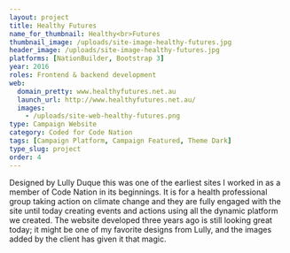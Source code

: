 ```yaml
---
layout: project
title: Healthy Futures
name_for_thumbnail: Healthy<br>Futures
thumbnail_image: /uploads/site-image-healthy-futures.jpg
header_image: /uploads/site-image-healthy-futures.jpg
platforms: [NationBuilder, Bootstrap 3]
year: 2016
roles: Frontend & backend development
web:
  domain_pretty: www.healthyfutures.net.au
  launch_url: http://www.healthyfutures.net.au/
  images:
    - /uploads/site-web-healthy-futures.png
type: Campaign Website
category: Coded for Code Nation
tags: [Campaign Platform, Campaign Featured, Theme Dark]
type_slug: project
order: 4
---
```


Designed by Lully Duque this was one of the earliest sites I worked in as a member of Code Nation in its beginnings. It is for a health professional group taking action on climate change and they are fully engaged with the site until today creating events and actions using all the dynamic platform we created. The website developed three years ago is still looking great today; it might be one of my favorite designs from Lully, and the images added by the client has given it that magic.